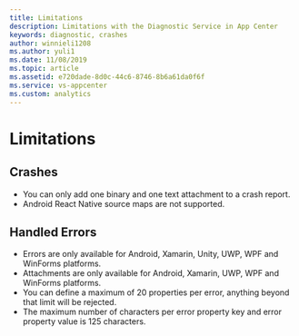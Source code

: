 ```yaml
---
title: Limitations
description: Limitations with the Diagnostic Service in App Center
keywords: diagnostic, crashes
author: winnieli1208
ms.author: yuli1
ms.date: 11/08/2019
ms.topic: article
ms.assetid: e720dade-8d0c-44c6-8746-8b6a61da0f6f
ms.service: vs-appcenter
ms.custom: analytics
---
```


# Limitations

## Crashes

- You can only add one binary and one text attachment to a crash report.
- Android React Native source maps are not supported.

## Handled Errors

- Errors are only available for Android, Xamarin, Unity, UWP, WPF and WinForms platforms.
- Attachments are only available for Android, Xamarin, UWP, WPF and WinForms platforms.
- You can define a maximum of 20 properties per error, anything beyond that limit will be rejected.
- The maximum number of characters per error property key and error property value is 125 characters.
